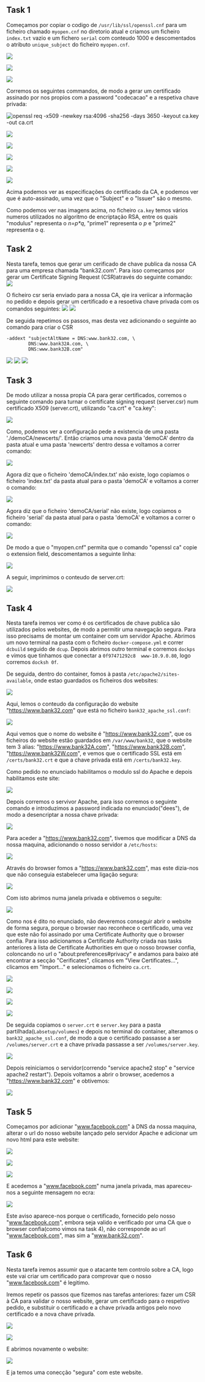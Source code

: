 ## Task 1

Começamos por copiar o codigo de `/usr/lib/ssl/openssl.cnf` para um ficheiro chamado `myopen.cnf` no diretorio atual e criamos um ficheiro `index.txt` vazio e um fichero `serial` com conteudo 1000 e descomentados o atributo `unique_subject` do ficheiro `myopen.cnf`.

![](https://git.fe.up.pt/fsi/fsi2324/logs/l06g07/-/raw/main/images/pki01.png)

![](https://git.fe.up.pt/fsi/fsi2324/logs/l06g07/-/raw/main/images/pki02.png)

![](https://git.fe.up.pt/fsi/fsi2324/logs/l06g07/-/raw/main/images/pki03.png)

Corremos os seguintes commandos, de modo a gerar um certificado assinado por nos propios com a password "codecacao" e a respetiva chave privada:

![openssl req -x509 -newkey rsa:4096 -sha256 -days 3650 -keyout ca.key -out ca.crt](https://git.fe.up.pt/fsi/fsi2324/logs/l06g07/-/raw/main/images/pki04.png)

![](https://git.fe.up.pt/fsi/fsi2324/logs/l06g07/-/raw/main/images/pki04_5.png)

![](https://git.fe.up.pt/fsi/fsi2324/logs/l06g07/-/raw/main/images/pki05.png)

![](https://git.fe.up.pt/fsi/fsi2324/logs/l06g07/-/raw/main/images/pki06.png)

![](https://git.fe.up.pt/fsi/fsi2324/logs/l06g07/-/raw/main/images/pki06_1.png)

![](https://git.fe.up.pt/fsi/fsi2324/logs/l06g07/-/raw/main/images/pki06_2.png)

Acima podemos ver as especificações do certificado da CA, e podemos ver que é auto-assinado, uma vez que o "Subject" e o "Issuer" são o mesmo.

Como podemos ver nas imagens acima, no ficheiro `ca.key` temos vários numeros utilizados no algoritmo de encriptação RSA, entre os quais "modulus" representa o _n=p*q_, "prime1" representa o _p_ e "prime2" representa o _q_.

## Task 2
Nesta tarefa, temos que gerar um cerificado de chave publica da nossa CA para uma empresa chamada "bank32.com".
Para isso começamos por gerar um Certificate Signing Request (CSR)através do seguinte comando:
![](https://git.fe.up.pt/fsi/fsi2324/logs/l06g07/-/raw/main/images/pki7.png)

O ficheiro csr seria enviado para a nossa CA, qie ira veriicar a informação no pedido e depois gerar um certificado e a resoetiva chave privada com os comandos seguintes:
![](https://git.fe.up.pt/fsi/fsi2324/logs/l06g07/-/raw/main/images/pki8.png)
![](https://git.fe.up.pt/fsi/fsi2324/logs/l06g07/-/raw/main/images/pki9.png)

De seguida repetimos os passos, mas desta vez adicionando o seguinte ao comando para criar o CSR
```
-addext "subjectAltName = DNS:www.bank32.com, \
        DNS:www.bank32A.com, \
        DNS:www.bank32B.com"

```
![](https://git.fe.up.pt/fsi/fsi2324/logs/l06g07/-/raw/main/images/pki10_1.png)
![](https://git.fe.up.pt/fsi/fsi2324/logs/l06g07/-/raw/main/images/pki10_2.png)
![](https://git.fe.up.pt/fsi/fsi2324/logs/l06g07/-/raw/main/images/pki10_3.png)


## Task 3 
De modo utilizar a nossa propia CA para gerar certificados, corremos o seguinte comando para turnar o certificate signing request (server.csr) num certificado X509 (server.crt), utilizando "ca.crt" e "ca.key":

![](https://git.fe.up.pt/fsi/fsi2324/logs/l06g07/-/raw/main/images/pki11.png)

Como, podemos ver a configuração pede a existencia de uma pasta './demoCA/newcerts/'. Então criamos uma nova pasta 'demoCA' dentro da pasta atual e uma pasta 'newcerts' dentro dessa e voltamos a correr  comando:

![](https://git.fe.up.pt/fsi/fsi2324/logs/l06g07/-/raw/main/images/pki12.png)

Agora diz que o ficheiro 'demoCA/index.txt' não existe, logo copiamos o ficheiro 'index.txt' da pasta atual para o pasta 'demoCA' e voltamos a correr o comando:

![](https://git.fe.up.pt/fsi/fsi2324/logs/l06g07/-/raw/main/images/pki13.png)

Agora diz que o ficheiro 'demoCA/serial' não existe, logo copiamos o ficheiro 'serial' da pasta atual para o pasta 'demoCA' e voltamos a correr o comando:

![](https://git.fe.up.pt/fsi/fsi2324/logs/l06g07/-/raw/main/images/pki14.png)

De modo a que o "myopen.cnf" permita que o comando "openssl ca" copie o extension field, descomentamos a seguinte linha:

![](https://git.fe.up.pt/fsi/fsi2324/logs/l06g07/-/raw/main/images/pki15.png)

A seguir, imprimimos o conteudo de  server.crt:

![](https://git.fe.up.pt/fsi/fsi2324/logs/l06g07/-/raw/main/images/pki16.png)


## Task 4
Nesta tarefa iremos ver como é os certificados de chave publica são utilizados pelos websites, de modo a permitir uma navegação segura. 
Para isso precisams de montar um container com um servidor Apache. Abrimos um novo terminal na pasta com o ficheiro `docker-compose.yml` e correr `dcbuild` seguido de `dcup`. Depois abrimos outro terminal e corremos `dockps` e vimos que tinhamos que conectar a `0f97471292c8  www-10.9.0.80`, logo corremos `docksh 0f`.

De seguida, dentro do container, fomos à pasta `/etc/apache2/sites-available`, onde estao guardados os ficheiros dos websites:

![](https://git.fe.up.pt/fsi/fsi2324/logs/l06g07/-/raw/main/images/pki17.png)

Aqui, lemos o conteudo da configuração do website "https://www.bank32.com" que está no ficheiro `bank32_apache_ssl.conf`:

![](https://git.fe.up.pt/fsi/fsi2324/logs/l06g07/-/raw/main/images/pki18.png)

Aqui vemos que o nome do website é "https://www.bank32.com", que os ficheiros do website estão guardados em `/var/www/bank32`, que o website tem 3 alias: "https://www.bank32A.com", "https://www.bank32B.com", "https://www.bank32W.com", e vemos que o certificado SSL está em `/certs/bank32.crt` e que a chave privada está em `/certs/bank32.key`.

Como pedido no enunciado habilitamos o modulo ssl do Apache e depois habilitamos este site:

![](https://git.fe.up.pt/fsi/fsi2324/logs/l06g07/-/raw/main/images/pki19.png)

Depois corremos o servivor Apache, para isso corremos o seguinte comando e introduzimos a password indicada no enunciado("dees"), de modo a desencriptar a nossa chave privada:

![](https://git.fe.up.pt/fsi/fsi2324/logs/l06g07/-/raw/main/images/pki20.png)

Para aceder a "https://www.bank32.com", tivemos que modificar a DNS da nossa maquina, adicionando o nosso servidor a `/etc/hosts`:

![](https://git.fe.up.pt/fsi/fsi2324/logs/l06g07/-/raw/main/images/pki27.png)

Através do browser fomos a "https://www.bank32.com", mas este dizia-nos que não conseguia estabelecer uma ligação segura:

![](https://git.fe.up.pt/fsi/fsi2324/logs/l06g07/-/raw/main/images/pki21_1.png)

Com isto abrimos numa janela privada e obtivemos o seguite:

![](https://git.fe.up.pt/fsi/fsi2324/logs/l06g07/-/raw/main/images/pki21.png)

Como nos é dito no enunciado, não deveremos conseguir abrir o website de forma segura, porque o browser nao reconhece o certificado, uma vez que este não foi assinado por uma Certificate Authority que o browser confia. Para isso adicionamos a Certificate Authority criada nas tasks anteriores à lista de Certificate Authorities em que o nosso browser confia, coloncando no url o "about:preferences#privacy" e andamos para baixo até encontrar a secção "Cerificates", clicamos em "View Certificates...", clicamos em "Import..." e selecionamos o ficheiro `ca.crt`. 

![](https://git.fe.up.pt/fsi/fsi2324/logs/l06g07/-/raw/main/images/pki22.png)

![](https://git.fe.up.pt/fsi/fsi2324/logs/l06g07/-/raw/main/images/pki23.png)

![](https://git.fe.up.pt/fsi/fsi2324/logs/l06g07/-/raw/main/images/pki24.png)

![](https://git.fe.up.pt/fsi/fsi2324/logs/l06g07/-/raw/main/images/pki25.png)

De seguida copiamos o `server.crt` e `server.key` para a pasta partilhada(`Labsetup/volumes`) e depois no terminal do container, alteramos o `bank32_apache_ssl.conf`, de modo a que o certificado passasse a ser `/volumes/server.crt` e a chave privada passasse a ser `/volumes/server.key`.

![](https://git.fe.up.pt/fsi/fsi2324/logs/l06g07/-/raw/main/images/pki26.png)

Depois reiniciamos o servidor(correndo "service apache2 stop" e "service apache2 restart"). Depois voltamos a abrir o browser, acedemos a "https://www.bank32.com" e obtivemos:

![](https://git.fe.up.pt/fsi/fsi2324/logs/l06g07/-/raw/main/images/pki28.png)


## Task 5

Começamos por adicionar "www.facebook.com" à DNS da nossa maquina, alterar o url do nosso website lançado pelo servidor Apache e adicionar um novo html para este website:

![](https://git.fe.up.pt/fsi/fsi2324/logs/l06g07/-/raw/main/images/pki29.png)

![](https://git.fe.up.pt/fsi/fsi2324/logs/l06g07/-/raw/main/images/pki30.png)

![](https://git.fe.up.pt/fsi/fsi2324/logs/l06g07/-/raw/main/images/pki31.png)

E acedemos a "www.facebook.com" numa janela privada, mas apareceu-nos a seguinte mensagem no ecra:

![](https://git.fe.up.pt/fsi/fsi2324/logs/l06g07/-/raw/main/images/pki32.png)

Este aviso aparece-nos porque o certificado, fornecido pelo nosso "www.facebook.com", embora seja valido e verificado por uma CA que o browser confia(como vimos na task 4), não corresponde ao url "www.facebook.com", mas sim a "www.bank32.com".

## Task 6

Nesta tarefa iremos assumir que o atacante tem controlo sobre a CA, logo este vai criar um certificado para comprovar que o nosso "www.facebook.com" é legitimo.

Iremos repetir os passos que fizemos nas tarefas anteriores: fazer um CSR à CA para validar o nosso website, gerar um certificado para o respetivo pedido, e substituir o certificado e a chave privada antigos pelo novo certificado e a nova chave privada.

![](https://git.fe.up.pt/fsi/fsi2324/logs/l06g07/-/raw/main/images/pki33.png)

![](https://git.fe.up.pt/fsi/fsi2324/logs/l06g07/-/raw/main/images/pki34.png)

E abrimos novamente o website:

![](https://git.fe.up.pt/fsi/fsi2324/logs/l06g07/-/raw/main/images/pki35.png)

E ja temos uma conecção "segura" com este website.



